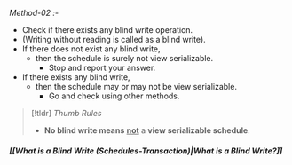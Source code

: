 *Method-02 :-*
- Check if there exists any blind write operation.
- (Writing without reading is called as a blind write).
- If there does not exist any blind write,
	- then the schedule is surely not view serializable.
		- Stop and report your answer.
- If there exists any blind write,
	- then the schedule may or may not be view serializable.
		- Go and check using other methods.

>[!tldr] *Thumb Rules*
>- **No blind write means** <u>**not**</u> a **view serializable schedule**.

##### *[[What is a Blind Write (Schedules-Transaction)|What is a Blind Write?]]*


